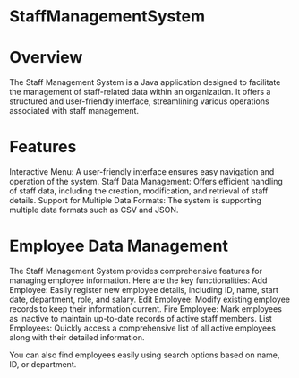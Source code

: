 # StaffManagementSystem

# Overview

The Staff Management System is a Java application designed to facilitate the management of staff-related data within an organization. It offers a structured and user-friendly interface, streamlining various operations associated with staff management. 

# Features
Interactive Menu: A user-friendly interface ensures easy navigation and operation of the system.
Staff Data Management: Offers efficient handling of staff data, including the creation, modification, and retrieval of staff details.
Support for Multiple Data Formats: The system is supporting multiple data formats such as CSV and JSON. 

# Employee Data Management

The Staff Management System provides comprehensive features for managing employee information. Here are the key functionalities:
Add Employee: Easily register new employee details, including ID, name, start date, department, role, and salary.
Edit Employee: Modify existing employee records to keep their information current.
Fire Employee: Mark employees as inactive to maintain up-to-date records of active staff members.
List Employees: Quickly access a comprehensive list of all active employees along with their detailed information.

You can also find employees easily using search options based on name, ID, or department.
